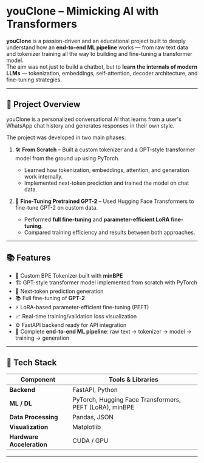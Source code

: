 # youClone – Mimicking AI with Transformers

**youClone** is a passion-driven and an educational project built to deeply understand how an **end-to-end ML pipeline** works — from raw text data and tokenizer training all the way to building and fine-tuning a transformer model.  
The aim was not just to build a chatbot, but to **learn the internals of modern LLMs** — tokenization, embeddings, self-attention, decoder architecture, and fine-tuning strategies.

---

## 🚀 Project Overview

youClone is a personalized conversational AI that learns from a user's WhatsApp chat history and generates responses in their own style.

The project was developed in two main phases:

1. 🛠️ **From Scratch** – Built a custom tokenizer and a GPT-style transformer model from the ground up using PyTorch.  
   - Learned how tokenization, embeddings, attention, and generation work internally.
   - Implemented next-token prediction and trained the model on chat data.

2. 🤖 **Fine-Tuning Pretrained GPT-2** – Used Hugging Face Transformers to fine-tune GPT-2 on custom data.  
   - Performed **full fine-tuning** and **parameter-efficient LoRA fine-tuning**.
   - Compared training efficiency and results between both approaches.

---

## 📚 Features

- 🧠 Custom BPE Tokenizer built with **minBPE**
- 🏗️ GPT-style transformer model implemented from scratch with PyTorch  
- 🔁 Next-token prediction generation  
- 📚 Full fine-tuning of **GPT-2**  
- ⚡ LoRA-based parameter-efficient fine-tuning (PEFT)  
- 📈 Real-time training/validation loss visualization  
- ⚙️ FastAPI backend ready for API integration  
- 🧪 Complete **end-to-end ML pipeline**: raw text → tokenizer → model → training → generation

---

## 🧰 Tech Stack

| Component | Tools & Libraries |
|----------|--------------------|
| **Backend** | FastAPI, Python |
| **ML / DL** | PyTorch, Hugging Face Transformers, PEFT (LoRA), minBPE |
| **Data Processing** | Pandas, JSON |
| **Visualization** | Matplotlib |
| **Hardware Acceleration** | CUDA / GPU |

---



